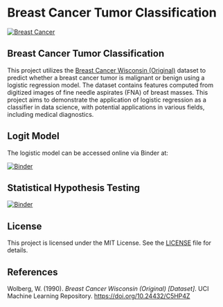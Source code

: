 # Breast Cancer Tumor Classification

[![Breast Cancer](https://images.pexels.com/photos/5701007/pexels-photo-5701007.jpeg?auto=compress&cs=tinysrgb&w=1260&h=750&dpr=2 "Breast Cancer")](https://images.pexels.com/photos/5701007/pexels-photo-5701007.jpeg?auto=compress&cs=tinysrgb&w=1260&h=750&dpr=2 "Breast Cancer")

## Breast Cancer Tumor Classification

This project utilizes the [Breast Cancer Wisconsin (Original)](https://archive.ics.uci.edu/dataset/15/breast+cancer+wisconsin+original "Breast Cancer Wisconsin (Original)") dataset to predict whether a breast cancer tumor is malignant or benign using a logistic regression model. The dataset contains features computed from digitized images of fine needle aspirates (FNA) of breast masses. This project aims to demonstrate the application of logistic regression as a classifier in data science, with potential applications in various fields, including medical diagnostics.

## Logit Model

The logistic model can be accessed online via Binder at:

[![Binder](https://mybinder.org/badge_logo.svg)](https://mybinder.org/v2/gh/SantiagoMorenoV/Breast_Cancer_Logit_Model/master?labpath=Breast_Cancer_Logit_Project.ipynb)

## Statistical Hypothesis Testing

[![Binder](https://mybinder.org/badge_logo.svg)](https://mybinder.org/v2/gh/SantiagoMorenoV/Breast_Cancer_Logit_Model/master?labpath=Breast_Cancer_Statisical+Testing_Project.ipynb)

## License

This project is licensed under the MIT License. See the [LICENSE](LICENSE) file for details.

## References

Wolberg, W. (1990). *Breast Cancer Wisconsin (Original) [Dataset]*. UCI Machine Learning Repository. https://doi.org/10.24432/C5HP4Z

